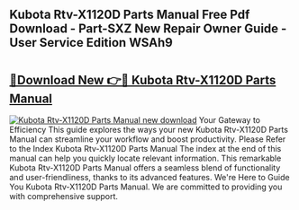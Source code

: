 ## Kubota Rtv-X1120D Parts Manual Free Pdf Download - Part-SXZ New Repair Owner Guide - User Service Edition WSAh9

# <h2><a href="http://bc92288.oget.top/?id=Kubota+Rtv-X1120D+Parts+Manual">🔗Download New 👉🔴 Kubota Rtv-X1120D Parts Manual</a></h2>

[![Kubota Rtv-X1120D Parts Manual new download](https://i.imgur.com/5g1atiW.png)](http://bc92288.oget.top/?id=Kubota+Rtv-X1120D+Parts+Manual)
Your Gateway to Efficiency This guide explores the ways your new Kubota Rtv-X1120D Parts Manual can streamline your workflow and boost productivity. Please Refer to the Index Kubota Rtv-X1120D Parts Manual The index at the end of this manual can help you quickly locate relevant information. This remarkable Kubota Rtv-X1120D Parts Manual offers a seamless blend of functionality and user-friendliness, thanks to its advanced features. We're Here to Guide You Kubota Rtv-X1120D Parts Manual. We are committed to providing you with comprehensive support.

